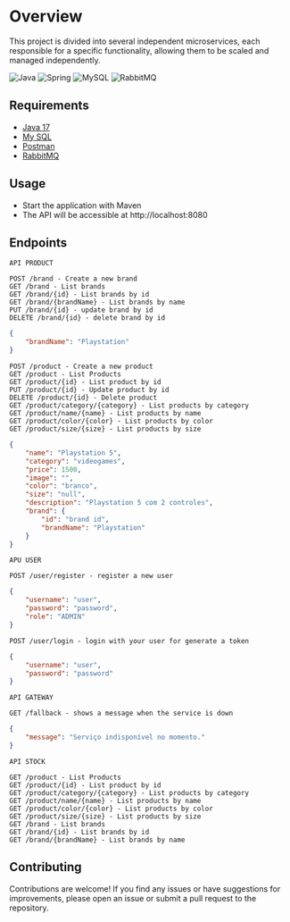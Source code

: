 # Overview
This project is divided into several independent microservices, each responsible for a specific functionality, allowing them to be scaled and managed independently.

![Java](https://img.shields.io/badge/java-%23ED8B00.svg?style=for-the-badge&logo=openjdk&logoColor=white) ![Spring](https://img.shields.io/badge/spring-%236DB33F.svg?style=for-the-badge&logo=spring&logoColor=white) ![MySQL](https://img.shields.io/badge/mysql-%2300f.svg?style=for-the-badge&logo=mysql&logoColor=white) ![RabbitMQ](https://img.shields.io/badge/Rabbitmq-FF6600?style=for-the-badge&logo=rabbitmq&logoColor=white)


## Requirements
- [Java 17](https://www.oracle.com/java/technologies/downloads/#jdk17-windows)
- [My SQL](https://www.mysql.com/downloads/)
- [Postman](https://www.postman.com/downloads)
- [RabbitMQ](https://www.rabbitmq.com/download.html)

## Usage
- Start the application with Maven
- The API will be accessible at http://localhost:8080

## Endpoints
`API PRODUCT`
```
POST /brand - Create a new brand
GET /brand - List brands
GET /brand/{id} - List brands by id
GET /brand/{brandName} - List brands by name
PUT /brand/{id} - update brand by id
DELETE /brand/{id} - delete brand by id
```
```json
{
    "brandName": "Playstation"
}
```

```
POST /product - Create a new product
GET /product - List Products
GET /product/{id} - List product by id
PUT /product/{id} - Update product by id
DELETE /product/{id} - Delete product
GET /product/category/{category} - List products by category
GET /product/name/{name} - List products by name
GET /product/color/{color} - List products by color
GET /product/size/{size} - List products by size
```
```json
{
    "name": "Playstation 5",
    "category": "videogames",
    "price": 1500,
    "image": "",
    "color": "branco",
    "size": "null",
    "description": "Playstation 5 com 2 controles",
    "brand": {
        "id": "brand id",
        "brandName": "Playstation"
    }
}
```

`APU USER`
```
POST /user/register - register a new user
```
```json
{
    "username": "user",
    "password": "password",
    "role": "ADMIN"
}
```
```
POST /user/login - login with your user for generate a token
```
```json
{
    "username": "user",
    "password": "password"
}
```

`API GATEWAY`
```
GET /fallback - shows a message when the service is down
```
````json
{
    "message": "Serviço indisponível no momento."
}
````

`API STOCK`
```
GET /product - List Products
GET /product/{id} - List product by id
GET /product/category/{category} - List products by category
GET /product/name/{name} - List products by name
GET /product/color/{color} - List products by color
GET /product/size/{size} - List products by size
GET /brand - List brands
GET /brand/{id} - List brands by id
GET /brand/{brandName} - List brands by name
```

## Contributing

Contributions are welcome! If you find any issues or have suggestions for improvements, please open an issue or submit a pull request to the repository.